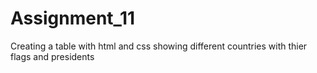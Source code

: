 # Assignment_11
Creating a table with html and css showing different countries with thier flags and presidents
